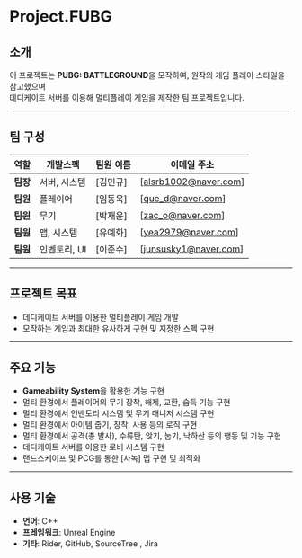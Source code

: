# Project.FUBG

## 소개
이 프로젝트는 **PUBG: BATTLEGROUND**을 모작하여, 원작의 게임 플레이 스타일을 참고했으며  
데디케이트 서버를 이용해 멀티플레이 게임을 제작한 팀 프로젝트입니다.


---

## 팀 구성

| 역할        |개발스펙| 팀원 이름     | 이메일 주소               |
|-------------|--------|-------------------|---------------------------|
| **팀장**    | 서버, 시스템 | [김민규]           | [alsrb1002@naver.com]          |
| **팀원**    | 플레이어 | [임동욱]           | [que_d@naver.com]           |
| **팀원**    | 무기 | [박재윤]             | [zac_o@naver.com]           |
| **팀원**    | 맵, 시스템| [유예화]             | [yea2979@naver.com]           |
| **팀원**    | 인벤토리, UI| [이준수]             | [junsusky1@naver.com]           |

---

## 프로젝트 목표
- 데디케이트 서버를 이용한 멀티플레이 게임 개발
- 모작하는 게임과 최대한 유사하게 구현 및 지정한 스펙 구현

---

## 주요 기능
- **Gameability System**을 활용한 기능 구현
- 멀티 환경에서 플레이어의 무기 장착, 해제, 교환, 습득 기능 구현
- 멀티 환경에서 인벤토리 시스템 및 무기 매니저 시스템 구현
- 멀티 환경에서 아이템 줍기, 장착, 사용 등의 로직 구현
- 멀티 환경에서 공격(총 발사), 수류탄, 앉기, 눕기, 낙하산 등의 행동 및 기능 구현
- 데디케이트 서버를 이용한 로비 시스템 구현
- 랜드스케이프 및 PCG를 통한 [사녹] 맵 구현 및 최적화

  
---

## 사용 기술
- **언어**: C++
- **프레임워크**: Unreal Engine
- **기타**: Rider, GitHub, SourceTree , Jira
